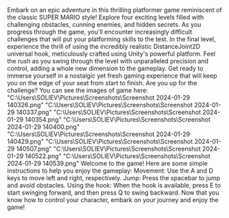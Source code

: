 Embark on an epic adventure in this thrilling platformer game reminiscent of the classic SUPER MARIO style! Explore four exciting levels filled with challenging obstacles, cunning enemies, and hidden secrets.
As you progress through the game, you'll encounter increasingly difficult challenges that will put your platforming skills to the test.
In the final level, experience the thrill of using the incredibly realistic DistanceJoint2D universal hook, meticulously crafted using Unity's powerful platform. 
Feel the rush as you swing through the level with unparalleled precision and control, adding a whole new dimension to the gameplay.
Get ready to immerse yourself in a nostalgic yet fresh gaming experience that will keep you on the edge of your seat from start to finish. Are you up for the challenge?
You can see the images of game here:
"C:\Users\SOLIEV\Pictures\Screenshots\Screenshot 2024-01-29 140326.png"
"C:\Users\SOLIEV\Pictures\Screenshots\Screenshot 2024-01-29 140337.png"
"C:\Users\SOLIEV\Pictures\Screenshots\Screenshot 2024-01-29 140354.png"
"C:\Users\SOLIEV\Pictures\Screenshots\Screenshot 2024-01-29 140400.png"
"C:\Users\SOLIEV\Pictures\Screenshots\Screenshot 2024-01-29 140429.png"
"C:\Users\SOLIEV\Pictures\Screenshots\Screenshot 2024-01-29 140507.png"
"C:\Users\SOLIEV\Pictures\Screenshots\Screenshot 2024-01-29 140522.png"
"C:\Users\SOLIEV\Pictures\Screenshots\Screenshot 2024-01-29 140539.png"
Welcome to the game! Here are some simple instructions to help you enjoy the gameplay:
Movement: Use the A and D keys to move left and right, respectively.
Jump: Press the spacebar to jump and avoid obstacles.
Using the hook: When the hook is available, press E to start swinging forward, and then press Q to swing backward.
Now that you know how to control your character, embark on your journey and enjoy the game!
